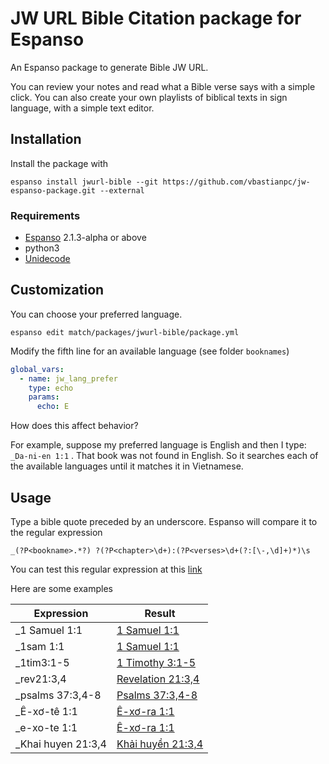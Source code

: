 # JW URL Bible Citation package for Espanso

An Espanso package to generate Bible JW URL.

You can review your notes and read what a Bible verse says with a simple click. You can also create your own playlists of biblical texts in sign language, with a simple text editor.

## Installation

Install the package with

`espanso install jwurl-bible --git https://github.com/vbastianpc/jw-espanso-package.git --external`

### Requirements

- [Espanso](https://espanso.org/docs/next/install/mac/) 2.1.3-alpha or above
- python3
- [Unidecode](https://pypi.org/project/Unidecode/)

## Customization

You can choose your preferred language. 

```espanso edit match/packages/jwurl-bible/package.yml```

Modify the fifth line for an available language (see folder `booknames`)

```yaml
global_vars:
  - name: jw_lang_prefer
    type: echo
    params:
      echo: E
```

How does this affect behavior?

For example, suppose my preferred language is English and then I type: `_Da-ni-en 1:1` . That book was not found in English. So it searches each of the available languages until it matches it in Vietnamese.

## Usage

Type a bible quote preceded by an underscore. Espanso will compare it to the regular expression

```
_(?P<bookname>.*?) ?(?P<chapter>\d+):(?P<verses>\d+(?:[\-,\d]+)*)\s
```

You can test this regular expression at this [link](https://regexr.com/6g6ph)

Here are some examples

| Expression         | Result                                                       |
| ------------------ | ------------------------------------------------------------ |
| _1 Samuel 1:1      | [1 Samuel 1:1](https://www.jw.org/finder?wtlocale=E&bible=09001001) |
| _1sam 1:1          | [1 Samuel 1:1](https://www.jw.org/finder?wtlocale=E&bible=09001001) |
| _1tim3:1-5         | [1 Timothy 3:1-5](https://www.jw.org/finder?wtlocale=E&bible=54003001-54003005) |
| _rev21:3,4         | [Revelation 21:3,4](https://www.jw.org/finder?wtlocale=E&bible=66021003-66021004) |
| _psalms 37:3,4-8   | [Psalms 37:3,4-8](https://www.jw.org/finder?wtlocale=E&bible=19037003-19037008) |
| _Ê-xơ-tê 1:1       | [Ê-xơ-ra 1:1](https://www.jw.org/finder?wtlocale=VT&bible=15001001) |
| _e-xo-te 1:1       | [Ê-xơ-ra 1:1](https://www.jw.org/finder?wtlocale=VT&bible=15001001) |
| _Khai huyen 21:3,4 | [Khải huyền 21:3,4](https://www.jw.org/finder?wtlocale=VT&bible=66021003-66021004) |

